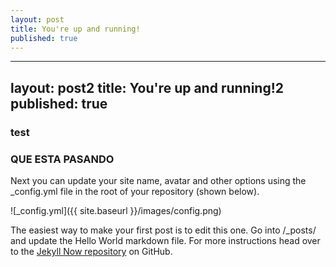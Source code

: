 ```yaml
---
layout: post
title: You're up and running!
published: true
---
```


---
layout: post2
title: You're up and running!2
published: true
---
### test

### QUE ESTA PASANDO


Next you can update your site name, avatar and other options using the _config.yml file in the root of your repository (shown below).

![_config.yml]({{ site.baseurl }}/images/config.png)

The easiest way to make your first post is to edit this one. Go into /_posts/ and update the Hello World markdown file. For more instructions head over to the [Jekyll Now repository](https://github.com/barryclark/jekyll-now) on GitHub.

